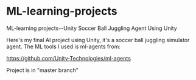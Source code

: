 # ML-learning-projects
ML-learning projects--Unity
Soccer Ball Juggling Agent Using Unity

Here's my final AI project using Unity, it's a soccer ball juggling simulator agent. The ML tools I used is ml-agents from:

https://github.com/Unity-Technologies/ml-agents

Project is in "master branch"
